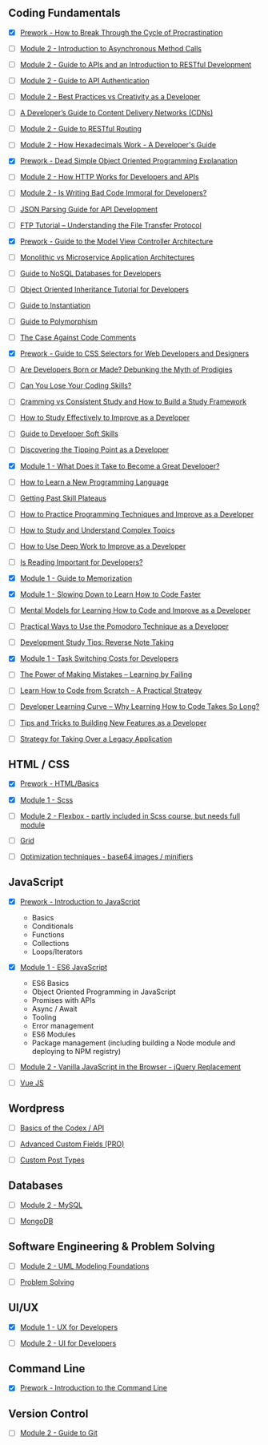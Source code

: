 ## Coding Fundamentals

- [x] [Prework - How to Break Through the Cycle of Procrastination](https://rails.devcamp.com/development-soft-skills/development-skills/how-to-break-through-cycle-procrastination)
- [ ] [Module 2 - Introduction to Asynchronous Method Calls](https://rails.devcamp.com/development-soft-skills/development-skills/introduction-asynchronous-method-calls)
- [ ] [Module 2 - Guide to APIs and an Introduction to RESTful Development](https://rails.devcamp.com/development-soft-skills/development-skills/guide-apis-introduction-restful-development)
- [ ] [Module 2 - Guide to API Authentication](https://rails.devcamp.com/development-soft-skills/development-skills/guide-api-authentication)
- [ ] [Module 2 - Best Practices vs Creativity as a Developer](https://rails.devcamp.com/development-soft-skills/development-skills/best-practices-vs-creativity-developer)
- [ ] [A Developer’s Guide to Content Delivery Networks (CDNs)](https://rails.devcamp.com/development-soft-skills/development-skills/developer-s-guide-content-delivery-networks-cdns)
- [ ] [Module 2 - Guide to RESTful Routing](https://rails.devcamp.com/development-soft-skills/development-skills/guide-restful-routing)
- [ ] [Module 2 - How Hexadecimals Work - A Developer's Guide](https://rails.devcamp.com/development-soft-skills/development-skills/how-hexadecimals-work-developer-s-guide)
- [x] [Prework - Dead Simple Object Oriented Programming Explanation](https://rails.devcamp.com/development-soft-skills/development-skills/dead-simple-object-oriented-programming-explanation)
- [ ] [Module 2 - How HTTP Works for Developers and APIs](https://rails.devcamp.com/development-soft-skills/development-skills/how-http-works-developers-apis)
- [ ] [Module 2 - Is Writing Bad Code Immoral for Developers?](https://rails.devcamp.com/development-soft-skills/development-skills/is-writing-bad-code-immoral-developers)
- [ ] [JSON Parsing Guide for API Development](https://rails.devcamp.com/development-soft-skills/development-skills/json-parsing-guide-api-development)
- [ ] [FTP Tutorial – Understanding the File Transfer Protocol](https://rails.devcamp.com/development-soft-skills/development-skills/ftp-tutorial-understanding-file-transfer-protocol)
- [x] [Prework - Guide to the Model View Controller Architecture](https://rails.devcamp.com/development-soft-skills/development-skills/guide-to-the-model-view-controller-architecture)
- [ ] [Monolithic vs Microservice Application Architectures](https://rails.devcamp.com/development-soft-skills/development-skills/monolithic-vs-microservice-application-architectures)
- [ ] [Guide to NoSQL Databases for Developers](https://rails.devcamp.com/development-soft-skills/development-skills/guide-nosql-databases-developers)
- [ ] [Object Oriented Inheritance Tutorial for Developers](https://rails.devcamp.com/development-soft-skills/development-skills/object-oriented-inheritance-tutorial-developers)
- [ ] [Guide to Instantiation](https://rails.devcamp.com/development-soft-skills/development-skills/guide-to-instantiation)
- [ ] [Guide to Polymorphism](https://rails.devcamp.com/development-soft-skills/development-skills/guide-polymorphism)
- [ ] [The Case Against Code Comments](https://rails.devcamp.com/development-soft-skills/development-skills/the-case-against-code-comments)
- [x] [Prework - Guide to CSS Selectors for Web Developers and Designers](https://rails.devcamp.com/development-soft-skills/development-skills/guide-css-selectors-web-developers-designers)
- [ ] [Are Developers Born or Made? Debunking the Myth of Prodigies](https://rails.devcamp.com/development-soft-skills/learning-how-to-learn/developers-born-made-debunking-myth-prodigies)
- [ ] [Can You Lose Your Coding Skills?](https://rails.devcamp.com/development-soft-skills/learning-how-to-learn/can-you-lose-your-coding-skills)
- [ ] [Cramming vs Consistent Study and How to Build a Study Framework](https://rails.devcamp.com/development-soft-skills/learning-how-to-learn/cramming-vs-consistent-study-how-build-study-framework)
- [ ] [How to Study Effectively to Improve as a Developer](https://rails.devcamp.com/development-soft-skills/learning-how-to-learn/how-to-study-effectively-improve-developer)
- [ ] [Guide to Developer Soft Skills](https://rails.devcamp.com/development-soft-skills/learning-how-to-learn/guide-developer-soft-skills)
- [ ] [Discovering the Tipping Point as a Developer](https://rails.devcamp.com/development-soft-skills/learning-how-to-learn/discovering-tipping-point-developer)
- [x] [Module 1 - What Does it Take to Become a Great Developer?](https://rails.devcamp.com/development-soft-skills/learning-how-to-learn/what-does-take-become-great-developer)
- [ ] [How to Learn a New Programming Language](https://rails.devcamp.com/development-soft-skills/learning-how-to-learn/how-to-learn-new-programming-language)
- [ ] [Getting Past Skill Plateaus](https://rails.devcamp.com/development-soft-skills/learning-how-to-learn/getting-past-skill-plateaus)
- [ ] [How to Practice Programming Techniques and Improve as a Developer](https://rails.devcamp.com/development-soft-skills/learning-how-to-learn/how-to-practice-programming-techniques-improve-developer)
- [ ] [How to Study and Understand Complex Topics](https://rails.devcamp.com/development-soft-skills/learning-how-to-learn/how-to-study-understand-complex-topics)
- [ ] [How to Use Deep Work to Improve as a Developer](https://rails.devcamp.com/development-soft-skills/learning-how-to-learn/how-to-use-deep-work-improve-developer)
- [ ] [Is Reading Important for Developers?](https://rails.devcamp.com/development-soft-skills/learning-how-to-learn/is-reading-important-developers)
- [x] [Module 1 - Guide to Memorization](https://rails.devcamp.com/development-soft-skills/learning-how-to-learn/guide-memorization)
- [x] [Module 1 - Slowing Down to Learn How to Code Faster](https://rails.devcamp.com/development-soft-skills/learning-how-to-learn/slowing-down-learn-how-code-faster)
- [ ] [Mental Models for Learning How to Code and Improve as a Developer](https://rails.devcamp.com/development-soft-skills/learning-how-to-learn/mental-models-learning-how-code-improve-developer)
- [ ] [Practical Ways to Use the Pomodoro Technique as a Developer](https://rails.devcamp.com/development-soft-skills/learning-how-to-learn/practical-ways-use-pomodoro-technique-developer)
- [ ] [Development Study Tips: Reverse Note Taking](https://rails.devcamp.com/development-soft-skills/learning-how-to-learn/development-study-tips-reverse-note-taking)
- [x] [Module 1 - Task Switching Costs for Developers](https://rails.devcamp.com/development-soft-skills/learning-how-to-learn/task-switching-costs-developers)
- [ ] [The Power of Making Mistakes – Learning by Failing](https://rails.devcamp.com/development-soft-skills/learning-how-to-learn/the-power-making-mistakes-learning-by-failing)
- [ ] [Learn How to Code from Scratch – A Practical Strategy](https://rails.devcamp.com/development-soft-skills/learning-how-to-learn/learn-how-to-code-scratch-practical-strategy)
- [ ] [Developer Learning Curve – Why Learning How to Code Takes So Long?](https://rails.devcamp.com/development-soft-skills/learning-how-to-learn/developer-learning-curve-why-learning-how-to-code-takes-long)
- [ ] [Tips and Tricks to Building New Features as a Developer](https://rails.devcamp.com/development-soft-skills/career-development/tips-tricks-building-new-features-developer)
- [ ] [Strategy for Taking Over a Legacy Application](https://rails.devcamp.com/development-soft-skills/freelancing/strategy-taking-over-legacy-application)


## HTML / CSS

- [x] [Prework - HTML/Basics](https://rails.devcamp.com/trails/html-css-coding-bootcamp)
- [x] [Module 1 - Scss](https://rails.devcamp.com/trails/styling-scss)
- [ ] [Module 2 - Flexbox - partly included in Scss course, but needs full module]()
- [ ] [Grid]()
- [ ] [Optimization techniques - base64 images / minifiers]()


## JavaScript

- [x] [Prework - Introduction to JavaScript](https://rails.devcamp.com/trails/introduction-javascript-programming)
  - Basics
  - Conditionals
  - Functions
  - Collections
  - Loops/Iterators
- [x] [Module 1 - ES6 JavaScript](https://rails.devcamp.com/trails/modern-javascript)
  - ES6 Basics
  - Object Oriented Programming in JavaScript
  - Promises with APIs
  - Async / Await
  - Tooling
  - Error management
  - ES6 Modules
  - Package management (including building a Node module and deploying to NPM registry)
- [ ] [Module 2 - Vanilla JavaScript in the Browser - jQuery Replacement]()
- [ ] [Vue JS]()


## Wordpress

- [ ] [Basics of the Codex / API]()
- [ ] [Advanced Custom Fields (PRO)]()
- [ ] [Custom Post Types]()


## Databases

- [ ] [Module 2 - MySQL](https://rails.devcamp.com/trails/sql-bootcamp)
- [ ] [MongoDB](https://rails.devcamp.com/trails/mongodb-developers)


## Software Engineering & Problem Solving

- [ ] [Module 2 - UML Modeling Foundations](https://rails.devcamp.com/trails/uml-foundations)
- [ ] [Problem Solving](https://rails.devcamp.com/trails/problem-solving)


## UI/UX

- [x] [Module 1 - UX for Developers](https://rails.devcamp.com/trails/ux-developers)
- [ ] [Module 2 - UI for Developers](https://rails.devcamp.com/trails/ui-developers)


## Command Line

- [x] [Prework - Introduction to the Command Line](https://rails.devcamp.com/dissecting-rails-5/environment-customization/deep-dive-command-line)


## Version Control

- [ ] [Module 2 - Guide to Git]()
